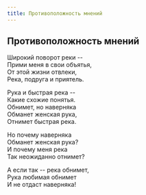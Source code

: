 ```yaml
---
title: Противоположность мнений
---
```

## Противоположность мнений

Широкий поворот реки --\
Прими меня в свои объятья,\
От этой жизни отвлеки,\
Река, подруга и приятель.

Рука и быстрая река --\
Какие схожие понятья.\
Обнимет, но наверняка\
Обманет женская рука,\
Отнимет быстрая река.

Но почему наверняка\
Обманет женская рука?\
И почему меня река\
Так неожиданно отнимет?

А если так -- река обнимет,\
Рука любимая обнимет\
И не отдаст наверняка!
